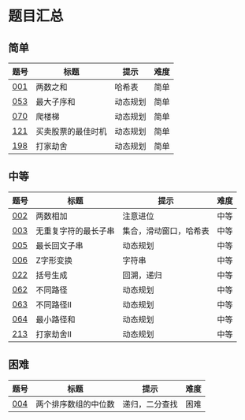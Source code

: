 # 题目汇总

## 简单

|题号|标题|提示|难度|
|-|-|-|-|
|[001]|两数之和|哈希表|简单|
|[053]|最大子序和|动态规划|简单
|[070]|爬楼梯|动态规划|简单
|[121]|买卖股票的最佳时机|动态规划|简单
|[198]|打家劫舍|动态规划|简单

## 中等

|题号|标题|提示|难度|
|-|-|-|-|
|[002]|两数相加|注意进位|中等
|[003]|无重复字符的最长子串|集合，滑动窗口，哈希表|中等
|[005]|最长回文子串|动态规划|中等
|[006]|Z字形变换|字符串|中等
|[022]|括号生成|回溯，递归|中等
|[062]|不同路径|动态规划|中等
|[063]|不同路径II|动态规划|中等
|[064]|最小路径和|动态规划|中等
|[213]|打家劫舍II|动态规划|中等

## 困难

|题号|标题|提示|难度|
|-|-|-|-|
|[004]|两个排序数组的中位数|递归，二分查找|困难

[001]: easy/001/README.md
[053]: easy/053/README.md
[070]: easy/070/README.md
[121]: easy/121/README.md
[198]: easy/198/README.md

[002]: medium/002/README.md
[003]: medium/003/README.md
[005]: medium/005/README.md
[006]: medium/006/README.md
[022]: medium/022/README.md
[062]: medium/062/README.md
[063]: medium/063/README.md
[064]: medium/064/README.md
[213]: medium/213/README.md

[004]: hard/004/README.md